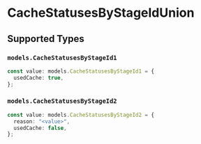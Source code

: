 # CacheStatusesByStageIdUnion


## Supported Types

### `models.CacheStatusesByStageId1`

```typescript
const value: models.CacheStatusesByStageId1 = {
  usedCache: true,
};
```

### `models.CacheStatusesByStageId2`

```typescript
const value: models.CacheStatusesByStageId2 = {
  reason: "<value>",
  usedCache: false,
};
```

